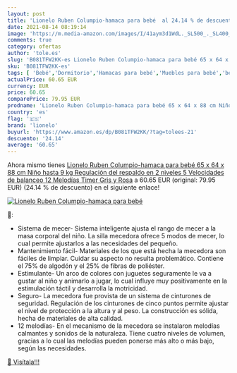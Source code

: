```yaml
---
layout: post
title: 'Lionelo Ruben Columpio-hamaca para bebé  al 24.14 % de descuento'
date: 2021-08-14 08:19:14
image: 'https://m.media-amazon.com/images/I/41aym3d1WdL._SL500_._SL400_.jpg'
comments: true
category: ofertas
author: 'tole.es'
slug: 'B081TFW2KK-es Lionelo Ruben Columpio-hamaca para bebé 65 x 64 x 88 cm...'
sku: 'B081TFW2KK-es'
tags: [ 'Bebé','Dormitorio','Hamacas para bebé','Muebles para bebé','bebé','lionelo', ]
actualPrice: 60.65 EUR
currency: EUR
price: 60.65
comparePrice: 79.95 EUR
prodname: 'Lionelo Ruben Columpio-hamaca para bebé 65 x 64 x 88 cm Niño hasta 9 kg Regulación del respaldo en 2 niveles 5 Velocidades de balanceo 12 Melodías Timer Gris y Rosa'
country: 'es'
flag: '🇪🇸'
brand: 'lionelo'
buyurl: 'https://www.amazon.es/dp/B081TFW2KK/?tag=tolees-21'
descuento: '24.14'
average: '60.65'
---
```


Ahora mismo tienes [Lionelo Ruben Columpio-hamaca para bebé 65 x 64 x 88 cm Niño hasta 9 kg Regulación del respaldo en 2 niveles 5 Velocidades de balanceo 12 Melodías Timer Gris y Rosa](https://www.amazon.es/dp/B081TFW2KK/?tag=tolees-21) a 60.65 EUR (original: 79.95 EUR) (24.14 %  de descuento) en el siguiente enlace!

[![Lionelo Ruben Columpio-hamaca para bebé ](https://m.media-amazon.com/images/I/41aym3d1WdL._SL500_._SL400_.jpg)](https://www.amazon.es/dp/B081TFW2KK/?tag=tolees-21)

🔎:

- Sistema de mecer- Sistema inteligente ajusta el rango de mecer a la masa corporal del niño. La silla mecedora ofrece 5 modos de mecer, lo cual permite ajustarlos a las necesidades del pequeño.
- Mantenimiento fácil- Materiales de los que está hecha la mecedora son fáciles de limpiar. Cuidar su aspecto no resulta problemático. Contiene el 75% de algodón y el 25% de fibras de poliéster.
- Estimulante- Un arco de colores con juguetes seguramente le va a gustar al niño y animarlo a jugar, lo cual influye muy positivamente en la estimulación táctil y desarrolla la motricidad.
- Seguro- La mecedora fue provista de un sistema de cinturones de seguridad. Regulación de los cinturones de cinco puntos permite ajustar el nivel de protección a la altura y al peso. La construcción es sólida, hecha de materiales de alta calidad.
- 12 melodías- En el mecanismo de la mecedora se instalaron melodías calmantes y sonidos de la naturaleza. Tiene cuatro niveles de volumen, gracias a lo cual las melodías pueden ponerse más alto o más bajo, según las necesidades.

[🛒 Visítala!!!](https://www.amazon.es/dp/B081TFW2KK/?tag=tolees-21)
